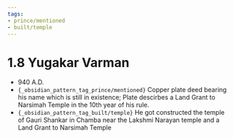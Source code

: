 ```yaml
---
tags:
- prince/mentioned
- built/temple
---
```

   
# 1.8 Yugakar Varman   
* 940 A.D.   
* `{_obsidian_pattern_tag_prince/mentioned}` Copper plate deed bearing his name which is still in existence; Plate descirbes a Land Grant to Narsimah Temple in the 10th year of his rule.   
* `{_obsidian_pattern_tag_built/temple}` He got constructed the temple of Gauri Shankar in Chamba near the Lakshmi Narayan temple and a Land Grant to Narsimah Temple